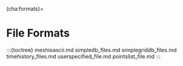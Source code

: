(cha:formats)=
# File Formats

:::{toctree}
meshioascii.md
simpledb_files.md
simplegriddb_files.md
timehistory_files.md
userspecified_file.md
pointslist_file.md
::: 
